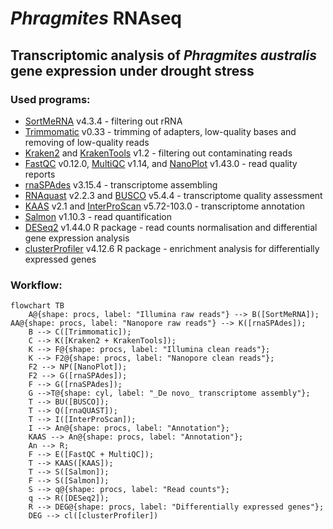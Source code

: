 # _Phragmites_ RNAseq
## Transcriptomic analysis of _Phragmites australis_ gene expression under drought stress

### Used programs:

* [SortMeRNA](https://academic.oup.com/bioinformatics/article/28/24/3211/246053?login=true) v4.3.4 - filtering out rRNA
* [Trimmomatic](http://www.usadellab.org/cms/index.php?page=trimmomatic) v0.33 - trimming of adapters, low-quality bases and removing of low-quality reads
* [Kraken2](https://genomebiology.biomedcentral.com/articles/10.1186/s13059-019-1891-0) and [KrakenTools](https://github.com/jenniferlu717/KrakenTools) v1.2 - filtering out contaminating reads
* [FastQC](https://www.bioinformatics.babraham.ac.uk/projects/fastqc/) v0.12.0, [MultiQC](https://seqera.io/multiqc/) v1.14, and [NanoPlot](https://github.com/wdecoster/NanoPlot?tab=readme-ov-file) v1.43.0 - read quality reports
* [rnaSPAdes](https://bmcbioinformatics.biomedcentral.com/articles/10.1186/s12859-020-03614-2) v3.15.4  - transcriptome assembling
* [RNAquast](https://academic.oup.com/bioinformatics/article/32/14/2210/1743439) v2.2.3 and [BUSCO](https://busco.ezlab.org/) v5.4.4 - transcriptome quality assessment
* [KAAS](https://www.genome.jp/kegg/kaas/) v2.1 and [InterProScan](https://interproscan-docs.readthedocs.io/en/latest/Introduction.html) v5.72-103.0 - transcriptome annotation
* [Salmon](https://combine-lab.github.io/salmon/) v1.10.3 - read quantification
* [DESeq2](https://genomebiology.biomedcentral.com/articles/10.1186/s13059-014-0550-8) v1.44.0 R package - read counts normalisation and differential gene expression analysis
* [clusterProfiler](https://pmc.ncbi.nlm.nih.gov/articles/PMC3339379/) v4.12.6 R package - enrichment analysis for differentially expressed genes

### Workflow:
```mermaid
flowchart TB
    A@{shape: procs, label: "Illumina raw reads"} --> B([SortMeRNA]);
AA@{shape: procs, label: "Nanopore raw reads"} --> K([rnaSPAdes]);
    B --> C([Trimmomatic]);
    C --> K([Kraken2 + KrakenTools]);
    K --> F@{shape: procs, label: "Illumina clean reads"};
    K --> F2@{shape: procs, label: "Nanopore clean reads"};
    F2 --> NP([NanoPlot]);
    F2 --> G([rnaSPAdes]);
    F --> G([rnaSPAdes]);
    G -->T@{shape: cyl, label: "_De novo_ transcriptome assembly"};
    T --> BU([BUSCO]);
    T --> Q([rnaQUAST]);
    T --> I([InterProScan]);
    I --> An@{shape: procs, label: "Annotation"};
    KAAS --> An@{shape: procs, label: "Annotation"};
    An --> R;
    F --> E([FastQC + MultiQC]);
    T --> KAAS([KAAS]);  
    T --> S([Salmon]);
    F --> S([Salmon]);
    S --> q@{shape: procs, label: "Read counts"};
    q --> R([DESeq2]);
    R --> DEG@{shape: procs, label: "Differentially expressed genes"};
    DEG --> cl([clusterProfiler])
   
```
